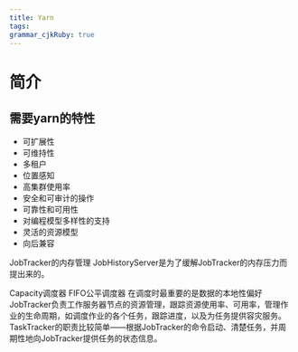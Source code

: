 ```yaml
---
title: Yarn
tags: 
grammar_cjkRuby: true
---
```

# 简介

## 需要yarn的特性

- 可扩展性
- 可维持性
- 多租户
- 位置感知
- 高集群使用率
- 安全和可审计的操作
- 可靠性和可用性
- 对编程模型多样性的支持
- 灵活的资源模型
- 向后兼容


JobTracker的内存管理
JobHistoryServer是为了缓解JobTracker的内存压力而提出来的。


Capacity调度器
FIFO公平调度器    在调度时最重要的是数据的本地性偏好
JobTracker负责工作服务器节点的资源管理，跟踪资源使用率、可用率，管理作业的生命周期，如调度作业的各个任务，跟踪进度，以及为任务提供容灾服务。
TaskTracker的职责比较简单——根据JobTracker的命令启动、清楚任务，并周期性地向JobTracker提供任务的状态信息。